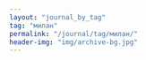 ```yaml
---
layout: "journal_by_tag"
tag: "милан"
permalink: "/journal/tag/милан/"
header-img: "img/archive-bg.jpg"
---
```

